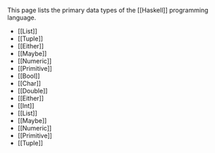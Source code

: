 This page lists the primary data types of the [[Haskell]] programming language.

- [[List]]
- [[Tuple]]
- [[Either]]
- [[Maybe]]
- [[Numeric]]
- [[Primitive]]
- [[Bool]]
- [[Char]]
- [[Double]]
- [[Either]]
- [[Int]]
- [[List]]
- [[Maybe]]
- [[Numeric]]
- [[Primitive]]
- [[Tuple]]
